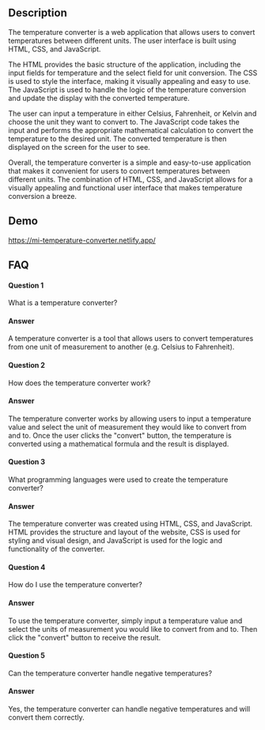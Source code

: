 ## Description

The temperature converter is a web application that allows users to convert temperatures between different units. The user interface is built using HTML, CSS, and JavaScript.

The HTML provides the basic structure of the application, including the input fields for temperature and the select field for unit conversion. The CSS is used to style the interface, making it visually appealing and easy to use. The JavaScript is used to handle the logic of the temperature conversion and update the display with the converted temperature.

The user can input a temperature in either Celsius, Fahrenheit, or Kelvin and choose the unit they want to convert to. The JavaScript code takes the input and performs the appropriate mathematical calculation to convert the temperature to the desired unit. The converted temperature is then displayed on the screen for the user to see.

Overall, the temperature converter is a simple and easy-to-use application that makes it convenient for users to convert temperatures between different units. The combination of HTML, CSS, and JavaScript allows for a visually appealing and functional user interface that makes temperature conversion a breeze.

## Demo
https://mi-temperature-converter.netlify.app/

## FAQ

#### Question 1
What is a temperature converter?
#### Answer
A temperature converter is a tool that allows users to convert temperatures from one unit of measurement to another (e.g. Celsius to Fahrenheit).
#### Question 2
How does the temperature converter work?
#### Answer
The temperature converter works by allowing users to input a temperature value and select the unit of measurement they would like to convert from and to. Once the user clicks the "convert" button, the temperature is converted using a mathematical formula and the result is displayed.
#### Question 3
What programming languages were used to create the temperature converter?
#### Answer
The temperature converter was created using HTML, CSS, and JavaScript. HTML provides the structure and layout of the website, CSS is used for styling and visual design, and JavaScript is used for the logic and functionality of the converter.

#### Question 4
How do I use the temperature converter?
#### Answer
To use the temperature converter, simply input a temperature value and select the units of measurement you would like to convert from and to. Then click the "convert" button to receive the result.

#### Question 5
Can the temperature converter handle negative temperatures?
#### Answer
Yes, the temperature converter can handle negative temperatures and will convert them correctly.
